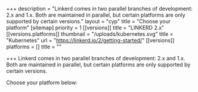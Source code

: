 +++
description = "Linkerd comes in two parallel branches of development: 2.x and 1.x. Both are maintained in parallel, but certain platforms are only supported by certain versions."
layout = "cyp"
title = "Choose your platform"
[sitemap]
priority = 1
[[versions]]
title = "LINKERD 2.x"
[[versions.platforms]]
thumbnail = "/uploads/kubernetes.svg"
title = "Kubernetes"
url = "https://linkerd.io/2/getting-started/"
[[versions]]
platforms = []
title = ""

+++
Linkerd comes in two parallel branches of development: 2.x and 1.x. Both are
maintained in parallel, but certain platforms are only supported by certain
versions.

Choose your platform below: